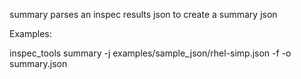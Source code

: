   summary parses an inspec results json to create a summary json

Examples:

  inspec_tools summary -j examples/sample_json/rhel-simp.json -f -o summary.json
